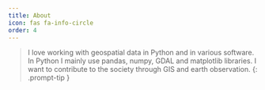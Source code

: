```yaml
---
title: About
icon: fas fa-info-circle
order: 4
---
```


>   I love working with geospatial data in Python and in various software. In Python I mainly use pandas, numpy, GDAL and matplotlib libraries. I want to contribute to the society through GIS and earth observation. 
{: .prompt-tip }
